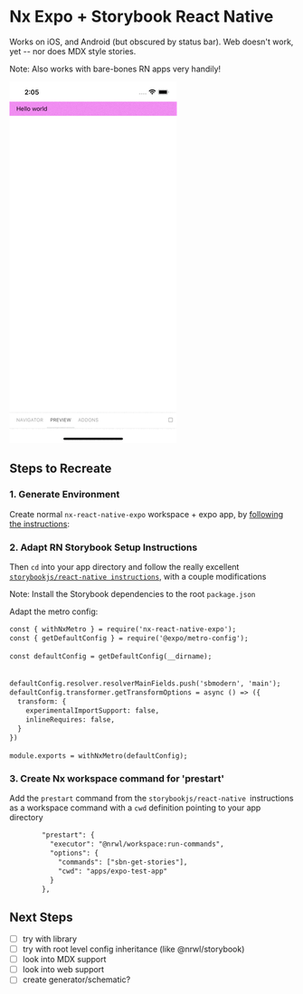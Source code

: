 # Nx Expo + Storybook React Native

Works on iOS, and Android (but obscured by status bar). Web doesn't work, yet -- nor does MDX style stories.

Note: Also works with bare-bones RN apps very handily!

![Recording of Storybook in iOS simulator](screen-recording.gif)

## Steps to Recreate

### 1. Generate Environment

Create normal `nx-react-native-expo` workspace + expo app, by [following the instructions](https://github.com/JacopoPatroclo/nx-react-native-expo):

### 2. Adapt RN Storybook Setup Instructions

Then `cd` into your app directory and follow the really excellent [`storybookjs/react-native instructions`](https://github.com/storybookjs/react-native/blob/next-6.0/v6README.md), with a couple modifications

Note: Install the Storybook dependencies to the root `package.json`

Adapt the metro config:

```
const { withNxMetro } = require('nx-react-native-expo');
const { getDefaultConfig } = require('@expo/metro-config');

const defaultConfig = getDefaultConfig(__dirname);


defaultConfig.resolver.resolverMainFields.push('sbmodern', 'main');
defaultConfig.transformer.getTransformOptions = async () => ({
  transform: {
    experimentalImportSupport: false,
    inlineRequires: false,
  }
})

module.exports = withNxMetro(defaultConfig);
```

### 3. Create Nx workspace command for 'prestart'

Add the `prestart` command from the `storybookjs/react-native `instructions as a workspace command with a `cwd` definition pointing to your app directory

```
        "prestart": {
          "executor": "@nrwl/workspace:run-commands",
          "options": {
            "commands": ["sbn-get-stories"],
            "cwd": "apps/expo-test-app"
          }
        },
```

## Next Steps

- [ ] try with library
- [ ] try with root level config inheritance (like @nrwl/storybook)
- [ ] look into MDX support
- [ ] look into web support
- [ ] create generator/schematic?
